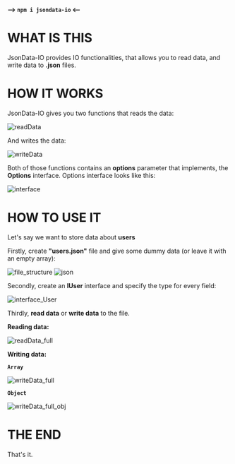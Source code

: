 **--> `npm i jsondata-io` <--**

# WHAT IS THIS

JsonData-IO provides IO functionalities, that allows you to read data, and write data to **.json** files.

# HOW IT WORKS

JsonData-IO gives you two functions that reads the data:

![readData](https://user-images.githubusercontent.com/75639924/202826237-0555b0cd-87fb-4bf0-8b85-3d01b07e300c.png)

And writes the data:

![writeData](https://user-images.githubusercontent.com/75639924/202826252-5f59648e-3a56-4449-a68e-647b446e0854.png)

Both of those functions contains an **options** parameter that implements, the **Options** interface.
Options interface looks like this:

![interface](https://user-images.githubusercontent.com/75639924/202826263-3b864077-3d45-404e-bbe7-ddc98a0daba6.png)

# HOW TO USE IT

Let's say we want to store data about **users**

Firstly, create **"users.json"** file and give some dummy data (or leave it with an empty array):

![file_structure](https://user-images.githubusercontent.com/75639924/202826281-362ff2bd-1e0c-4bd3-ae52-fc3941aecf8a.png)
![json](https://user-images.githubusercontent.com/75639924/202826289-c72c17c0-8bb8-4dd6-91c6-4443f0fed374.png)

Secondly, create an **IUser** interface and specify the type for every field:

![interface_User](https://user-images.githubusercontent.com/75639924/202826312-1854f396-561f-43e9-8fbd-641ef773a222.png)

Thirdly, **read data** or **write data** to the file.

**Reading data:**

![readData_full](https://user-images.githubusercontent.com/75639924/202826330-d2151b78-51d8-4fca-a492-efbbaa019b54.png)

**Writing data:**

**`Array`**

![writeData_full](https://user-images.githubusercontent.com/75639924/202826517-af259bde-0898-41f7-9e4c-e31046db336a.png)

**`Object`**

![writeData_full_obj](https://user-images.githubusercontent.com/75639924/202826537-85865450-944d-4e54-8ede-1fd1c791acc3.png)

# THE END

That's it.
